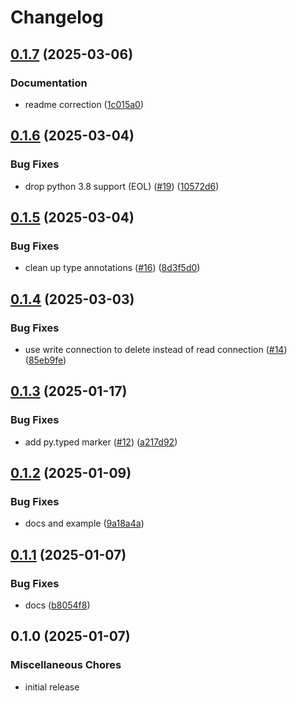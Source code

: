 # Changelog

## [0.1.7](https://github.com/karoo-ca/taskiq-pg/compare/v0.1.6...v0.1.7) (2025-03-06)


### Documentation

* readme correction ([1c015a0](https://github.com/karoo-ca/taskiq-pg/commit/1c015a0f25b236a4c8699cd4ad7e01bd6383f3ab))

## [0.1.6](https://github.com/karoo-ca/taskiq-pg/compare/v0.1.5...v0.1.6) (2025-03-04)


### Bug Fixes

* drop python 3.8 support (EOL) ([#19](https://github.com/karoo-ca/taskiq-pg/issues/19)) ([10572d6](https://github.com/karoo-ca/taskiq-pg/commit/10572d6ab1abe5432954bd9369a37a62fea2ce5d))

## [0.1.5](https://github.com/karoo-ca/taskiq-pg/compare/v0.1.4...v0.1.5) (2025-03-04)


### Bug Fixes

* clean up type annotations ([#16](https://github.com/karoo-ca/taskiq-pg/issues/16)) ([8d3f5d0](https://github.com/karoo-ca/taskiq-pg/commit/8d3f5d0fd0d7ae338b30bb42a6fbf22f0b5bcb18))

## [0.1.4](https://github.com/karoo-ca/taskiq-pg/compare/v0.1.3...v0.1.4) (2025-03-03)


### Bug Fixes

* use write connection to delete instead of read connection ([#14](https://github.com/karoo-ca/taskiq-pg/issues/14)) ([85eb9fe](https://github.com/karoo-ca/taskiq-pg/commit/85eb9fe82d69adf882fa3524097aa0383bfa20fd))

## [0.1.3](https://github.com/karoo-ca/taskiq-pg/compare/v0.1.2...v0.1.3) (2025-01-17)


### Bug Fixes

* add py.typed marker ([#12](https://github.com/karoo-ca/taskiq-pg/issues/12)) ([a217d92](https://github.com/karoo-ca/taskiq-pg/commit/a217d92263c5003835348ce9fe33ed5d611451da))

## [0.1.2](https://github.com/karoo-ca/taskiq-pg/compare/v0.1.1...v0.1.2) (2025-01-09)


### Bug Fixes

* docs and example ([9a18a4a](https://github.com/karoo-ca/taskiq-pg/commit/9a18a4a6b7821cb403cf6294f020363fb9e0008f))

## [0.1.1](https://github.com/karoo-ca/taskiq-pg/compare/v0.1.0...v0.1.1) (2025-01-07)


### Bug Fixes

* docs ([b8054f8](https://github.com/karoo-ca/taskiq-pg/commit/b8054f8f99fd91dae77c07c55eefe520a9471b63))

## 0.1.0 (2025-01-07)


### Miscellaneous Chores

* initial release
